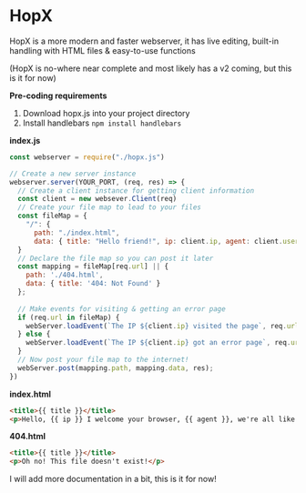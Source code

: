 # HopX
HopX is a more modern and faster webserver, it has live editing, built-in handling with HTML files &amp; easy-to-use functions

(HopX is no-where near complete and most likely has a v2 coming, but this is it for now)

**Pre-coding requirements**

1) Download hopx.js into your project directory
2) Install handlebars `npm install handlebars`

**index.js**

```js
const webserver = require("./hopx.js")

// Create a new server instance
webserver.server(YOUR_PORT, (req, res) => {
  // Create a client instance for getting client information
  const client = new websever.Client(req)
  // Create your file map to lead to your files
  const fileMap = {
    "/": {
      path: "./index.html",
      data: { title: "Hello friend!", ip: client.ip, agent: client.userAgent }
  }
  // Declare the file map so you can post it later
  const mapping = fileMap[req.url] || {
    path: './404.html',
    data: { title: '404: Not Found' }
  };
  
  // Make events for visiting & getting an error page
  if (req.url in fileMap) {
    webServer.loadEvent(`The IP ${client.ip} visited the page`, req.url);
  } else {
    webServer.loadEvent(`The IP ${client.ip} got an error page`, req.url);
  }
  // Now post your file map to the internet!
  webServer.post(mapping.path, mapping.data, res);
})

```

**index.html**
```html
<title>{{ title }}</title>
<p>Hello, {{ ip }} I welcome your browser, {{ agent }}, we're all like family!<p>

```

**404.html**
```html
<title>{{ title }}</title>
<p>Oh no! This file doesn't exist!</p>
```

I will add more documentation in a bit, this is it for now!
